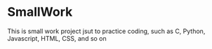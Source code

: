 # SmallWork
This is small work project jsut to practice coding, such as C, Python, Javascript, HTML, CSS, and so on
